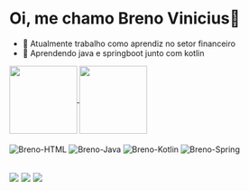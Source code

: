 <h1>Oi, me chamo Breno Vinicius👋</h1>

- 🔭 Atualmente trabalho como aprendiz no setor financeiro
- 🌱 Aprendendo java e springboot junto com kotlin

<a href="https://github.com/anuraghazra/github-readme-stats">
  <img align="center" height="120" src="https://github-readme-stats.vercel.app/api?username=duizpisico&show_icons=true&theme=dracula&count_private=true&show_owner"
</a>
<a href="https://github.com/anuraghazra/convoychat">
  <img align="center" height="120" src="https://github-readme-stats.vercel.app/api/top-langs/?username=duizpisico&layout=compact&theme=dracula" />
</a>

<div style="display: inline_block"><br>
  <img align="center" alt="Breno-HTML" src="https://img.shields.io/badge/HTML5-E34F26?style=for-the-badge&logo=html5&logoColor=white">
  <img align="center" alt="Breno-Java" src="https://img.shields.io/badge/Java-ED8B00?style=for-the-badge&logo=openjdk&logoColor=white">
  <img align="center" alt="Breno-Kotlin" src="https://img.shields.io/badge/Kotlin-0095D5?&style=for-the-badge&logo=kotlin&logoColor=whit">
  <img align="center" alt="Breno-Spring" src="https://img.shields.io/badge/Spring-6DB33F?style=for-the-badge&logo=spring&logoColor=white">
</div>

<h2>
<div>
<a href="https://www.linkedin.com/in/breno-vin%C3%ADcius-38b4281bb/" target="_blank"><img src="https://img.shields.io/badge/-LinkedIn-%230077B5?style=for-the-badge&logo=linkedin&logoColor=white" target="_blank"></a>
<a href = "mailto:brenovmsilva82@gmail.com"><img src="https://img.shields.io/badge/-Gmail-%23333?style=for-the-badge&logo=gmail&logoColor=white" target="_blank"></a>
<a href="https://github.com/duizpisico" target="_blank"><img src="https://img.shields.io/badge/GitHub-100000?style=for-the-badge&logo=github&logoColor=white" target="_blank"></a>
</div>
</h2>

